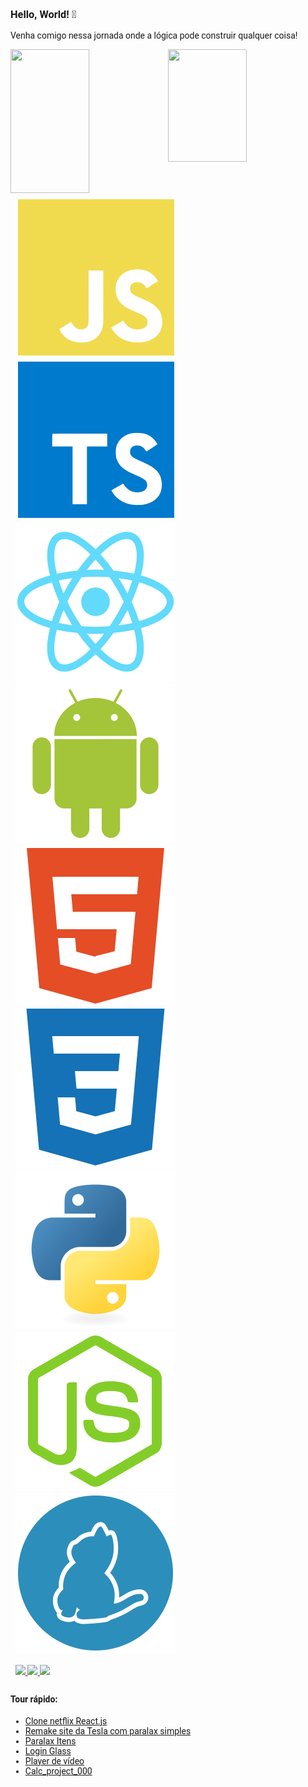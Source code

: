 <link rel="preconnect" href="https://fonts.googleapis.com">
<link rel="preconnect" href="https://fonts.gstatic.com" crossorigin>
<link href="https://fonts.googleapis.com/css2?family=Roboto:wght@300;400;500&display=swap" rel="stylesheet">
<style>
    * {
        font-family: 'Roboto', sans-serif;
    }

    .stack-icon {
        width: 30px;
        height: 30px;
    }
    .p-1{ padding: 8px; }

</style>

<h3>Hello, World! 👋</h3>

<p>Venha comigo nessa jornada onde a lógica pode construir qualquer coisa!</p>

<div style="flex-direction: row; display: flex;">
    <img style="width:50%; height: 230px;" src="https://github-readme-stats.vercel.app/api/top-langs/?username=gabriel-malenowitch&layout=compact&langs_count=7&theme=dark"/>
    <img style="width:50%; height: 180px;" src="https://github-readme-stats.vercel.app/api?username=gabriel-malenowitch&show_icons=true&theme=dark&include_all_commits=true&count_private=true"/>
</div>
</div>
<div class="p-1">
    <img class="stack-icon" alt="gabriel-Js" src="https://raw.githubusercontent.com/devicons/devicon/master/icons/javascript/javascript-plain.svg">
    <img class="stack-icon" alt="gabriel-Typescript" src="https://raw.githubusercontent.com/devicons/devicon/master/icons/typescript/typescript-plain.svg">
    <img class="stack-icon" alt="gabriel-React" src="https://raw.githubusercontent.com/devicons/devicon/master/icons/react/react-original.svg">
    <img class="stack-icon" alt="gabriel-Android" src="https://raw.githubusercontent.com/devicons/devicon/master/icons/android/android-plain.svg">
    <img class="stack-icon" alt="gabriel-HTML" src="https://raw.githubusercontent.com/devicons/devicon/master/icons/html5/html5-plain.svg">
    <img class="stack-icon" alt="gabriel-CSS" src="https://raw.githubusercontent.com/devicons/devicon/master/icons/css3/css3-plain.svg">
    <img class="stack-icon" alt="gabriel-Python" src="https://raw.githubusercontent.com/devicons/devicon/master/icons/python/python-original.svg">
    <img class="stack-icon" alt="gabriel-Node" src="https://raw.githubusercontent.com/devicons/devicon/master/icons/nodejs/nodejs-plain.svg">
    <img class="stack-icon" alt="gabriel-Yarn" src="https://raw.githubusercontent.com/devicons/devicon/master/icons/yarn/yarn-original.svg">
</div>

<div class="p-1">
    <a href="https://instagram.com/gabriel_malenowitch" target="_blank">
        <img src="https://img.shields.io/badge/-Instagram-%23E4405F?style=for-the-badge&logo=instagram&logoColor=white" target="_blank" />
    </a>
    <a href = "mailto:gabrielbotelhomalenowitch@gmail.com">
        <img src="https://img.shields.io/badge/-Gmail-%23333?style=for-the-badge&logo=gmail&logoColor=white" target="_blank"/>
    </a>
    <a href="https://www.linkedin.com/in/gabriel-botelho-malenowitch-9a0523214/" target="_blank">
        <img src="https://img.shields.io/badge/-LinkedIn-%230077B5?style=for-the-badge&logo=linkedin&logoColor=white" target="_blank"/>
    </a>
</div>

<!--   ![Snake animation](https://github.com/rafaballerini/rafaballerini/blob/output/github-contribution-grid-snake.svg) -->

<h4>Tour rápido:</h4>
<ul>
    <li>
        <a href="https://netflix-clone-by-gabriel.netlify.app/">Clone netflix React.js</a>
    </li>
    <li>
        <a href="https://gabriel-malenowitch.github.io/Remake-Tesla-Paralax-Simples/">Remake site da Tesla com paralax simples</a>
    </li>
    <li>
        <a href="https://gabriel-malenowitch.github.io/Paralax-Itens/">Paralax Itens</a>
    </li>
    <li>
        <a href="https://gabriel-malenowitch.github.io/Login-Glass/">Login Glass</a>
    </li>
    <li>
        <a href="https://gabriel-malenowitch.github.io/Player-de-video-OBJ/">Player de vídeo</a>
    </li>
    <li>
        <a href="https://gabriel-malenowitch.github.io/Calc_project_000/">Calc_project_000</a>
    </li>
</ul>

